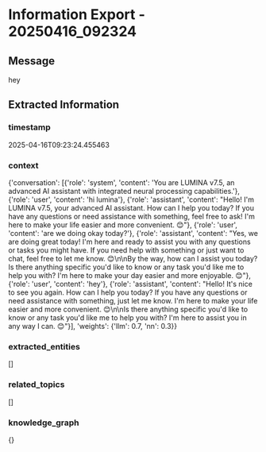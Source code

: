# Information Export - 20250416_092324

## Message
hey

## Extracted Information
### timestamp
2025-04-16T09:23:24.455463

### context
{'conversation': [{'role': 'system', 'content': 'You are LUMINA v7.5, an advanced AI assistant with integrated neural processing capabilities.'}, {'role': 'user', 'content': 'hi lumina'}, {'role': 'assistant', 'content': "Hello! I'm LUMINA v7.5, your advanced AI assistant. How can I help you today? If you have any questions or need assistance with something, feel free to ask! I'm here to make your life easier and more convenient. 😊"}, {'role': 'user', 'content': 'are we doing okay today?'}, {'role': 'assistant', 'content': "Yes, we are doing great today! I'm here and ready to assist you with any questions or tasks you might have. If you need help with something or just want to chat, feel free to let me know. 😊\n\nBy the way, how can I assist you today? Is there anything specific you'd like to know or any task you'd like me to help you with? I'm here to make your day easier and more enjoyable. 😊"}, {'role': 'user', 'content': 'hey'}, {'role': 'assistant', 'content': "Hello! It's nice to see you again. How can I help you today? If you have any questions or need assistance with something, just let me know. I'm here to make your life easier and more convenient. 😊\n\nIs there anything specific you'd like to know or any task you'd like me to help you with? I'm here to assist you in any way I can. 😊"}], 'weights': {'llm': 0.7, 'nn': 0.3}}

### extracted_entities
[]

### related_topics
[]

### knowledge_graph
{}

